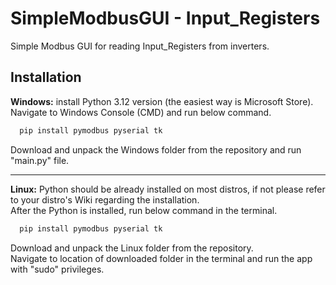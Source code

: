 # SimpleModbusGUI - Input_Registers

Simple Modbus GUI for reading Input_Registers from inverters.

## Installation

<b>Windows:</b> install Python 3.12 version (the easiest way is Microsoft Store).  <br>
Navigate to Windows Console (CMD) and run below command. <br>
```bash
  pip install pymodbus pyserial tk
```
Download and unpack the Windows folder from the repository and run "main.py" file.
<hr>
<b>Linux:</b> Python should be already installed on most distros, if not please refer to your distro's Wiki regarding the installation.<br>
After the Python is installed, run below command in the terminal.<br>

```bash
  pip install pymodbus pyserial tk
```

Download and unpack the Linux folder from the repository. <br>
Navigate to location of downloaded folder in the terminal and run the app with "sudo" privileges.
